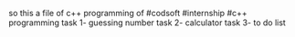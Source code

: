 so this a file of c++ programming of #codsoft  #internship #c++ programming
                               task 1- guessing number
                                 task 2- calculator
                                 task 3- to do list
                                 
